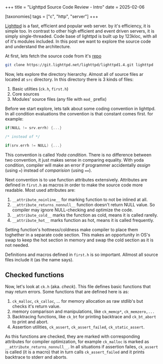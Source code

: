 +++
title = "Lighttpd Source Code Review - Intro"
date = 2025-02-06

[taxonomies]
tags = ["c", "http", "server"]
+++

[Lighttpd](https://lighttpd.net) is a fast, efficient and popular web server. by it's efficiency, it is
simple too. In contrast to other high efficient and event driven servers, it is simply single-threaded.
Code base of lighttpd is built up by 123kloc, with all of it's modules included. In this post we want to
explore the source code and understand the architecture.

<!-- more -->

At first, lets fetch the source code from it's [repo](https://git.lighttpd.net/lighttpd/lighttpd1.4.git)

```sh
git clone https://git.lighttpd.net/lighttpd/lighttpd1.4.git lighttpd

```

Now, lets explore the directory hierarchy. Almost all of source files ar located at `src` directory. In
this directory there is 3 kinds of files:

 1. Basic utilties (`ck.h`, `first.h`)
 1. Core sources
 1. Modules' source files (any file with `mod_` prefix)

Before we start explore, lets talk about some coding convention in lighttpd. In all condition evaluations
the convention is that constant comes first. for example:
```c
if(NULL != srv.errh) {...}

/* instead of */

if(srv.errh != NULL) {...}
```

This convention is called _Yoda condition_. There is no difference between two convention, it just makes
sense in comparing equality. With yoda condition, compiler will make an error if programmer accidentally
_assign_ (using `=`) instead of _comparision_ (using `==`).

Next convention is to use function attributes extensively. Attributes are defined in `first.h` as macros
in order to make the source code more readable. Most used attributes are:

 1. `__attribute_noinline__` for marking function to not be inlined at all.
 1. `__attribute_returns_nonnull__` function doesn't return NULL value. So compiler may ignore 
  NULL-checking and optimize the code.
 1. `__attribute_cold__` marks the function as cold, means it is called rarelly.
 1. `__attribute_hot__` marks function as hot, means it is called frequently.

Setting function's hottness/coldness make compiler to place them toghether in a separate code section.
This makes an opportunity in OS's swap to keep the hot section in memory and swap the cold section as
it is not needed.

Definitions and macros defined in `first.h` is so important. Allmost all source files include it (as the
name says).

## Checked functions

Now, let's look at `ck.h` (aka. _check_). This file defines basic functions that may return errors. Some
functions that are defined here is as:

 1. `ck_malloc`, `ck_calloc`, ... for memory allocation as raw stdlib's but checks it's return value.
 1. memory comparison and manipulations, like `ck_memcp*`, `ck_memzero,...`
 1. Backtracing functions, like `ck_bt` for printing backtrace and `ck_bt_abort` to print and abort.
 1. Assertion utilities, `ck_assert`, `ck_assert_failed`, `ck_static_assert`.

As this functions are checked, they are marked with corresponding attributes for compiler optimization,
for example `ck_malloc` is marked as `__attribute_returns_nonnull__`. In all situations if assertion
failes, `ck_assert` is called (it is a macro) that in turn calls `ck_assert_failed` and it prints
backtrace to stderr and aborts.
